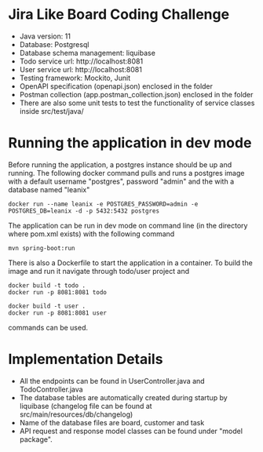 # Jira Like Board Coding Challenge

- Java version: 11
- Database: Postgresql
- Database schema management: liquibase
- Todo service url: http://localhost:8081
- User service url: http://localhost:8081
- Testing framework: Mockito, Junit
- OpenAPI specification (openapi.json) enclosed in the folder
- Postman collection (app.postman_collection.json) enclosed in the folder
- There are also some unit tests to test the functionality of service classes inside src/test/java/

# Running the application in dev mode
Before running the application, a postgres instance should be up and running. The following docker command pulls and runs a postgres image with a default username "postgres", password "admin" and the with a database named "leanix"
```shell script
docker run --name leanix -e POSTGRES_PASSWORD=admin -e POSTGRES_DB=leanix -d -p 5432:5432 postgres
```
The application can be run in dev mode on command line (in the directory where pom.xml exists) with the following command

```shell script
mvn spring-boot:run
```


There is also a Dockerfile to start the application in a container. To build the image and run it navigate through todo/user project and
```shell script
docker build -t todo . 
docker run -p 8081:8081 todo

docker build -t user . 
docker run -p 8081:8081 user
```  
commands can be used.



# Implementation Details

- All the endpoints can be found in UserController.java and TodoController.java
- The database tables are automatically created during startup by liquibase (changelog file can be found at src/main/resources/db/changelog)
- Name of the database files are board, customer and task
- API request and response model classes can be found under "model package". 

